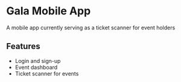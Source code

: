 # Gala Mobile App
A mobile app currently serving as a ticket scanner for event holders

## Features
* Login and sign-up
* Event dashboard
* Ticket scanner for events
